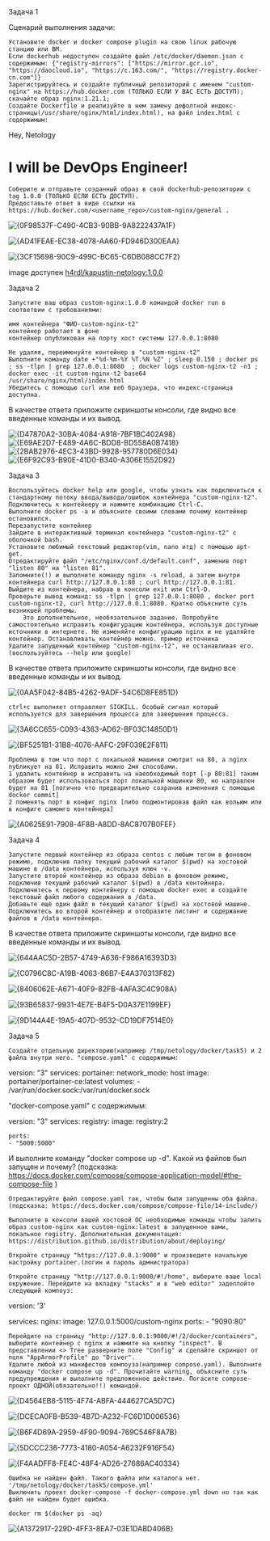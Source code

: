 
Задача 1

Сценарий выполнения задачи:

    Установите docker и docker compose plugin на свою linux рабочую станцию или ВМ.
    Если dockerhub недоступен создайте файл /etc/docker/daemon.json с содержимым: {"registry-mirrors": ["https://mirror.gcr.io", "https://daocloud.io", "https://c.163.com/", "https://registry.docker-cn.com"]}
    Зарегистрируйтесь и создайте публичный репозиторий с именем "custom-nginx" на https://hub.docker.com (ТОЛЬКО ЕСЛИ У ВАС ЕСТЬ ДОСТУП);
    скачайте образ nginx:1.21.1;
    Создайте Dockerfile и реализуйте в нем замену дефолтной индекс-страницы(/usr/share/nginx/html/index.html), на файл index.html с содержимым:

<html>
<head>
Hey, Netology
</head>
<body>
<h1>I will be DevOps Engineer!</h1>
</body>
</html>

    Соберите и отправьте созданный образ в свой dockerhub-репозитории c tag 1.0.0 (ТОЛЬКО ЕСЛИ ЕСТЬ ДОСТУП).
    Предоставьте ответ в виде ссылки на https://hub.docker.com/<username_repo>/custom-nginx/general .

![{0F98537F-C490-4CB3-90BB-9A8222437A1F}](https://github.com/user-attachments/assets/7eb47bc5-664d-4862-90a9-0f15e6c79ec7)

![{AD41FEAE-EC38-4078-AA60-FD946D300EAA}](https://github.com/user-attachments/assets/bca8cb68-198a-484f-a7dc-d3c289740515)

![{3CF15698-90C9-499C-BC65-C6DB088CC7F2}](https://github.com/user-attachments/assets/1bb974d0-d9fe-4feb-b998-237184f9b59f)


image доступен [h4rdl/kapustin-netology:1.0.0](https://hub.docker.com/repository/docker/h4rdl/kapustin-netology/general)


Задача 2

    Запустите ваш образ custom-nginx:1.0.0 командой docker run в соответвии с требованиями:

    имя контейнера "ФИО-custom-nginx-t2"
    контейнер работает в фоне
    контейнер опубликован на порту хост системы 127.0.0.1:8080

    Не удаляя, переименуйте контейнер в "custom-nginx-t2"
    Выполните команду date +"%d-%m-%Y %T.%N %Z" ; sleep 0.150 ; docker ps ; ss -tlpn | grep 127.0.0.1:8080  ; docker logs custom-nginx-t2 -n1 ; docker exec -it custom-nginx-t2 base64 /usr/share/nginx/html/index.html
    Убедитесь с помощью curl или веб браузера, что индекс-страница доступна.

В качестве ответа приложите скриншоты консоли, где видно все введенные команды и их вывод.

![{D47870A2-30BA-4084-A918-7BF1BC402A98}](https://github.com/user-attachments/assets/61d3780c-aff9-44e4-b308-6ca50cec6822)
![{E69AE2D7-E489-4A6C-BDD8-BD558A0B7418}](https://github.com/user-attachments/assets/4787d9ee-f904-4015-9f1a-49e0e5a4e3d0)
![{2BAB2976-4EC3-43BD-9928-957780D6E034}](https://github.com/user-attachments/assets/45b71002-0b4f-4e52-a805-e4981ae126f4)
![{E6F92C93-B90E-41D0-B340-A306E1552D92}](https://github.com/user-attachments/assets/23053a0f-2c5a-40b5-a4d8-6b31ee8bf2e4)

Задача 3

    Воспользуйтесь docker help или google, чтобы узнать как подключиться к стандартному потоку ввода/вывода/ошибок контейнера "custom-nginx-t2".
    Подключитесь к контейнеру и нажмите комбинацию Ctrl-C.
    Выполните docker ps -a и объясните своими словами почему контейнер остановился.
    Перезапустите контейнер
    Зайдите в интерактивный терминал контейнера "custom-nginx-t2" с оболочкой bash.
    Установите любимый текстовый редактор(vim, nano итд) с помощью apt-get.
    Отредактируйте файл "/etc/nginx/conf.d/default.conf", заменив порт "listen 80" на "listen 81".
    Запомните(!) и выполните команду nginx -s reload, а затем внутри контейнера curl http://127.0.0.1:80 ; curl http://127.0.0.1:81.
    Выйдите из контейнера, набрав в консоли exit или Ctrl-D.
    Проверьте вывод команд: ss -tlpn | grep 127.0.0.1:8080 , docker port custom-nginx-t2, curl http://127.0.0.1:8080. Кратко объясните суть возникшей проблемы.
        Это дополнительное, необязательное задание. Попробуйте самостоятельно исправить конфигурацию контейнера, используя доступные источники в интернете. Не изменяйте конфигурацию nginx и не удаляйте контейнер. Останавливать контейнер можно. пример источника
    Удалите запущенный контейнер "custom-nginx-t2", не останавливая его.(воспользуйтесь --help или google)

В качестве ответа приложите скриншоты консоли, где видно все введенные команды и их вывод.

![{0AA5F042-84B5-4262-9ADF-54C6D8FE851D}](https://github.com/user-attachments/assets/3ea8e6f5-1036-4d52-a38d-530a819c9758)

    ctrl+c выполняет отправляет SIGKILL. Особый сигнал который используется для завершения процесса для завершения процесса.
    
![{3A6CC655-C093-4363-AD62-BF03C14850D1}](https://github.com/user-attachments/assets/9206e6d2-f3dc-4f18-88d8-35b6c0e5935c)

![{BF5251B1-31B8-4076-AAFC-29F039E2F811}](https://github.com/user-attachments/assets/f8d6f547-abeb-460d-8f7b-7acfd99649dc)

    Проблема в том что порт с локальной машинки смотрит на 80, а nginx публикует на 81. Исправить можно 2мя способами. 
    1 удалить контейнер и исправить на наеобходимый порт [-p 80:81] таким образом будет использоваться порт локальной машинки 80, но направлен будет на 81 [логично что предварительно сохранив изменения с помощью docker commit]
    2 поменять порт в конфиг nginx [либо подмонтировав файл как вольюм или в конфиге самомго контейнера]
    
    

![{A0625E91-7908-4F8B-A8DD-8AC8707B0FEF}](https://github.com/user-attachments/assets/b44026fc-d414-48a5-af13-73f8fe990f07)

   


Задача 4

    Запустите первый контейнер из образа centos c любым тегом в фоновом режиме, подключив папку текущий рабочий каталог $(pwd) на хостовой машине в /data контейнера, используя ключ -v.
    Запустите второй контейнер из образа debian в фоновом режиме, подключив текущий рабочий каталог $(pwd) в /data контейнера.
    Подключитесь к первому контейнеру с помощью docker exec и создайте текстовый файл любого содержания в /data.
    Добавьте ещё один файл в текущий каталог $(pwd) на хостовой машине.
    Подключитесь во второй контейнер и отобразите листинг и содержание файлов в /data контейнера.

В качестве ответа приложите скриншоты консоли, где видно все введенные команды и их вывод.

![{644AAC5D-2B57-4749-A636-F986A16393D3}](https://github.com/user-attachments/assets/e8deadd7-e027-409f-95d8-0fc5d432bbf4)


![{C0796C8C-A19B-4063-86B7-E4A370313F82}](https://github.com/user-attachments/assets/25d34b4d-e510-4333-93e2-fa6a5d3fbdae)


![{8406062E-A671-40F9-82FB-4AFA3C4C908A}](https://github.com/user-attachments/assets/3cdf9ff8-2a58-4dd6-907e-a8737f49a0f5)


![{93B65837-9931-4E7E-B4F5-D0A37E1199EF}](https://github.com/user-attachments/assets/fcfa8386-efe7-4506-bdcb-c772576a44c7)

![{9D144A4E-19A5-407D-9532-CD19DF7514E0}](https://github.com/user-attachments/assets/f075efae-f46f-4259-b0c8-5634d67fe954)




Задача 5

    Создайте отдельную директорию(например /tmp/netology/docker/task5) и 2 файла внутри него. "compose.yaml" с содержимым:

version: "3"
services:
  portainer:
    network_mode: host
    image: portainer/portainer-ce:latest
    volumes:
      - /var/run/docker.sock:/var/run/docker.sock

"docker-compose.yaml" с содержимым:

version: "3"
services:
  registry:
    image: registry:2

    ports:
    - "5000:5000"

И выполните команду "docker compose up -d". Какой из файлов был запущен и почему? (подсказка: https://docs.docker.com/compose/compose-application-model/#the-compose-file )

    Отредактируйте файл compose.yaml так, чтобы были запущенны оба файла. (подсказка: https://docs.docker.com/compose/compose-file/14-include/)

    Выполните в консоли вашей хостовой ОС необходимые команды чтобы залить образ custom-nginx как custom-nginx:latest в запущенное вами, локальное registry. Дополнительная документация: https://distribution.github.io/distribution/about/deploying/

    Откройте страницу "https://127.0.0.1:9000" и произведите начальную настройку portainer.(логин и пароль адмнистратора)

    Откройте страницу "http://127.0.0.1:9000/#!/home", выберите ваше local окружение. Перейдите на вкладку "stacks" и в "web editor" задеплойте следующий компоуз:

version: '3'

services:
  nginx:
    image: 127.0.0.1:5000/custom-nginx
    ports:
      - "9090:80"

    Перейдите на страницу "http://127.0.0.1:9000/#!/2/docker/containers", выберите контейнер с nginx и нажмите на кнопку "inspect". В представлении <> Tree разверните поле "Config" и сделайте скриншот от поля "AppArmorProfile" до "Driver".
    Удалите любой из манифестов компоуза(например compose.yaml). Выполните команду "docker compose up -d". Прочитайте warning, объясните суть предупреждения и выполните предложенное действие. Погасите compose-проект ОДНОЙ(обязательно!!) командой.


![{D4564EB8-5115-4F74-ABFA-444627CA5D7C}](https://github.com/user-attachments/assets/6be9c1e7-4557-45e0-9ee7-1a30f2844009)

![{DCECA0FB-B539-4B7D-A232-FC6D1D006536}](https://github.com/user-attachments/assets/1b191c1c-ab61-43bf-b741-7d2330b0bc44)

![{B6F4D69A-2959-4F90-9094-769C546F8A7B}](https://github.com/user-attachments/assets/2564094a-64c4-4b80-85c4-82650bda3497)

![{5DCCC236-7773-4180-A054-A6232F916F54}](https://github.com/user-attachments/assets/7172b3a8-21db-4757-9877-235a2d859e93)

![{F4AADFF8-FE4C-48F4-AD26-27686AC40334}](https://github.com/user-attachments/assets/1475b6ee-2959-479a-bd84-0b3364e92f3f)

    Ошибка не найден файл. Такого файла или каталога нет. '/tmp/netology/docker/task5/compose.yml' 
    Выключить проект docker-compose -f docker-compose.yml down но так как файл не найден будет ошибка.
    
    docker rm $(docker ps -aq)

    
![{A1372917-229D-4FF3-8EA7-03E1DABD406B}](https://github.com/user-attachments/assets/0e15f92e-6f5c-4c81-83c7-4c74d07aeaba)


    



    

